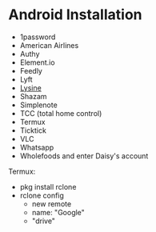 # Android Installation

- 1password
- American Airlines
- Authy
- Element.io
- Feedly
- Lyft
- [Lysine](https://kevgo.github.io/lysine)
- Shazam
- Simplenote
- TCC (total home control)
- Termux
- Ticktick
- VLC
- Whatsapp
- Wholefoods and enter Daisy's account

Termux:

- pkg install rclone
- rclone config
  - new remote
  - name: "Google"
  - "drive"
   
